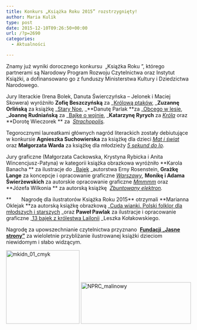 ```yaml
---
title: Konkurs „Książka Roku 2015” rozstrzygnięty!
author: Maria Kulik
type: post
date: 2015-12-10T09:26:50+00:00
url: /?p=2690
categories:
  - Aktualności

---
```

Znamy już wyniki dorocznego konkursu  „Książka Roku ”, którego partnerami są Narodowy Program Rozwoju Czytelnictwa oraz Instytut Książki, a dofinansowano go z funduszy Ministerstwa Kultury i Dziedzictwa Narodowego.

Jury literackie (Irena Bolek, Danuta Świerczyńska – Jelonek i Maciej Skowera) wyróżniło **Zofię Beszczyńską** za _<a href="http://www.ibby.pl/?page_id=2700" target="_blank">Królową ptaków</a>, _**Zuzannę Orlińską** za książkę _<a href="http://www.ibby.pl/?page_id=2702" target="_blank">Stary Noe</a>, _**Danutę Parlak **za _<a href="http://www.ibby.pl/?page_id=2704" target="_blank">Obcego w lesie</a>, _**Joannę Rudniańską** za _<a href="http://www.ibby.pl/?page_id=2706" target="_blank">Bajkę o wojnie</a>, _**Katarzynę Ryrych** za _<a href="http://www.ibby.pl/?page_id=2708" target="_blank">Króla</a>_ oraz **Dorotę Wieczorek ** za  _<a href="http://www.ibby.pl/?page_id=2710" target="_blank">Strachopolis</a>._

Tegorocznymi laureatkami głównych nagród literackich zostały debiutujące w konkursie **Agnieszka Suchowierska** za książkę dla dzieci _<a href="http://www.ibby.pl/?page_id=2696" target="_blank">Mat i świat</a>_ oraz **Małgorzata Warda** za książkę dla młodzieży _<a href="http://www.ibby.pl/?page_id=2698" target="_blank">5 sekund do Io</a>._

Jury graficzne (Małgorzata Cackowska, Krystyna Rybicka i Anita Wincencjusz-Patyna) w kategorii książka obrazkowa wyróżniło **Karola Banacha ** za ilustracje do _<a href="http://www.ibby.pl/?page_id=2730" target="_blank">Bajek</a> _autorstwa Erny Rosenstein, **Grażkę Lange** za koncepcje i opracowanie graficzne _<a href="http://www.ibby.pl/?page_id=2732" target="_blank">Warszawy</a>_, **Monikę i Adama Świerżewskich** za autorskie opracowanie graficzne _<a href="http://www.ibby.pl/?page_id=2734" target="_blank">Mmmmm</a>_ oraz **Józefa Wilkonia ** za autorską książkę  _<a href="http://www.ibby.pl/?page_id=2736" target="_blank">Zbuntowany elektron</a>._

**       Nagrodę dla ilustratorów Książka Roku 2015** otrzymali **Marianna Oklejak **za autorską książkę obrazkową _<a href="http://www.ibby.pl/?page_id=2726" target="_blank">Cuda wianki. Polski folklor dla młodszych i starszych</a> _oraz **Paweł Pawlak** za ilustracje i opracowanie graficzne _<a href="http://www.ibby.pl/?page_id=2728" target="_blank">13 bajek z królestwa Lailonii</a> _Leszka Kołakowskiego.

Nagrodę za upowszechnianie czytelnictwa przyznano  **<a href="http://www.ibby.pl/?p=2913" target="_blank">Fundacji „Jasne strony”</a>** za wieloletnie przybliżanie ilustrowanej książki dzieciom niewidomym i słabo widzącym.

<a href="http://www.ibby.pl/wp-content/uploads/2015/12/mkidn_01_cmyk.jpg" rel="lightbox[2690]"><img class="alignnone size-medium wp-image-2693" src="http://www.ibby.pl/wp-content/uploads/2015/12/mkidn_01_cmyk-200x200.jpg" alt="mkidn_01_cmyk" width="200" height="200" srcset="http://www.ibby.pl/wp-content/uploads/2015/12/mkidn_01_cmyk-200x200.jpg 200w, http://www.ibby.pl/wp-content/uploads/2015/12/mkidn_01_cmyk-100x100.jpg 100w, http://www.ibby.pl/wp-content/uploads/2015/12/mkidn_01_cmyk-600x600.jpg 600w, http://www.ibby.pl/wp-content/uploads/2015/12/mkidn_01_cmyk.jpg 1323w" sizes="(max-width: 200px) 100vw, 200px" /></a> <a href="http://www.ibby.pl/wp-content/uploads/2015/12/NPRC_malinowy.jpg" rel="lightbox[2690]"><img class="alignnone size-medium wp-image-2694" src="http://www.ibby.pl/wp-content/uploads/2015/12/NPRC_malinowy-300x113.jpg" alt="NPRC_malinowy" width="300" height="113" srcset="http://www.ibby.pl/wp-content/uploads/2015/12/NPRC_malinowy-300x113.jpg 300w, http://www.ibby.pl/wp-content/uploads/2015/12/NPRC_malinowy-150x57.jpg 150w, http://www.ibby.pl/wp-content/uploads/2015/12/NPRC_malinowy.jpg 492w" sizes="(max-width: 300px) 100vw, 300px" /></a>

&nbsp;

&nbsp;

&nbsp;

&nbsp;